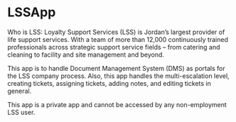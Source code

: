 # LSSApp

Who is LSS:
Loyalty Support Services (LSS) is Jordan’s largest provider of life support services. With a team of more than 12,000 continuously trained professionals across strategic support service fields – from catering and cleaning to facility and site management and beyond.

This app is to handle Document Management System (DMS) as portals for the LSS company process. Also, this app handles the multi-escalation level, creating tickets, assigning tickets, adding notes, and editing tickets in general.

This app is a private app and cannot be accessed by any non-employment LSS user.
